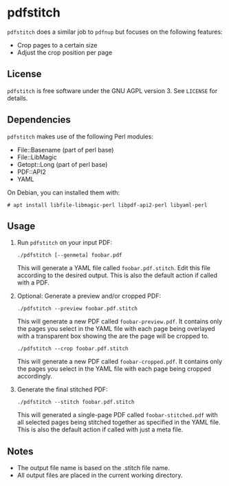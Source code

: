 # pdfstitch

`pdfstitch` does a similar job to `pdfnup` but focuses on the following features:

* Crop pages to a certain size
* Adjust the crop position per page

## License
`pdfstitch` is free software under the GNU AGPL version 3. See `LICENSE` for details.

## Dependencies

`pdfstitch` makes use of the following Perl modules:

* File::Basename (part of perl base)
* File::LibMagic
* Getopt::Long (part of perl base)
* PDF::API2
* YAML

On Debian, you can installed them with:

`# apt install libfile-libmagic-perl libpdf-api2-perl libyaml-perl`

## Usage

1. Run `pdfstitch` on your input PDF:

   `./pdfstitch [--genmeta] foobar.pdf`

   This will generate a YAML file called `foobar.pdf.stitch`. Edit this file according to the desired output.
   This is also the default action if called with a PDF.
2. Optional: Generate a preview and/or cropped PDF:

   `./pdfstitch --preview foobar.pdf.stitch`

   This will generate a new PDF called `foobar-preview.pdf`.
   It contains only the pages you select in the YAML file with each page being overlayed with a transparent box
   showing the are the page will be cropped to.

   `./pdfstitch --crop foobar.pdf.stitch`

   This will generate a new PDF called `foobar-cropped.pdf`.
   It contains only the pages you select in the YAML file with each page being cropped accordingly.
4. Generate the final stitched PDF:

   `./pdfstitch --stitch foobar.pdf.stitch`

   This will generated a single-page PDF called `foobar-stitched.pdf` with all selected pages being
   stitched together as specified in the YAML file.
   This is also the default action if called with just a meta file.

## Notes

* The output file name is based on the .stitch file name.
* All output files are placed in the current working directory.
